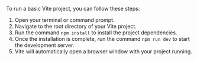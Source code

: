 To run a basic Vite project, you can follow these steps:

1. Open your terminal or command prompt.
2. Navigate to the root directory of your Vite project.
3. Run the command `npm install` to install the project dependencies.
4. Once the installation is complete, run the command `npm run dev` to start the development server.
5. Vite will automatically open a browser window with your project running.